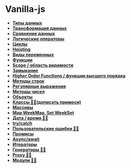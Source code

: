 # Vanilla-js

* **<a href="./pages/types/readme.md">Типы данных</a>**
* **<a href="./pages/transformation/readme.md">Трансформация данных</a>**
* **<a href="./pages/compare/readme.md">Сравнение данных</a>**
* **<a href="./pages/logic-operators/readme.md">Логические операторы</a>**
* **<a href="./pages/cycles/readme.md">Циклы</a>**
* **<a href="./pages/hoisting/readme.md">Hoisting</a>**
* **<a href="./pages/variables/readme.md">Виды переменных</a>**
* **<a href="./pages/functions/readme.md">Функции</a>**
* **<a href="./pages/scope/readme.md">Scope / область видимости</a>**
* **<a href="./pages/closure/readme.md">Замыкание</a>**
* **<a href="./pages/higher-order-functions/readme.md">Higher Order Functions / функции высшего порядка</a>**
* **<a href="./pages/string/readme.md">Методы строк</a>**
* **<a href="./pages/reg-exp/readme.md">Регулярные выражения</a>**
* **<a href="./pages/numbers/readme.md">Методы чисел</a>**
* **<a href="./pages/objects/readme.md">Объекты</a>**
* **<a href="./pages/classes/readme.md">Классы ✍🏼(дописать примеси)</a>**
* **<a href="./pages/array/readme.md">Массивы</a>**
* **<a href="./pages/map-set/readme.md">Map WeekMap, Set WeekSet</a>**
* **<a href="./pages/array/readme.md">Дата / время ✍🏼</a>**
* **<a href="./pages/try-catch/readme.md">try/catch</a>**
* **<a href="./pages/try-catch/readme.md">Пользовательские ошибки ✍🏼</a>**
* **<a href="./pages/promise/readme.md">Промисы</a>**
* **<a href="./pages/async-await/readme.md">Async/await</a>**
* **<a href="./pages/iterators/readme.md">Итераторы</a>**
* **<a href="./pages/generators/readme.md">Генераторы ✍🏼</a>**
* **<a href="./pages/async-await/readme.md">Proxy ✍🏼</a>**
* **<a href="./pages/async-await/readme.md">Модули ✍🏼</a>**
